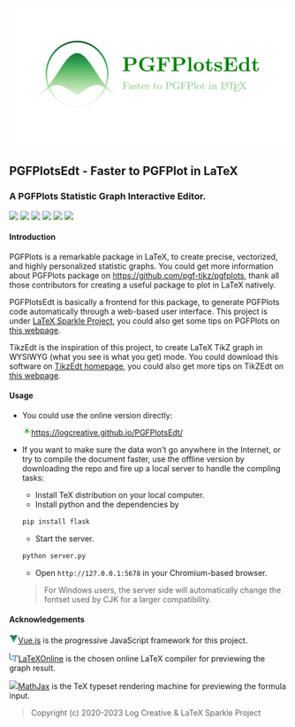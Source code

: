 ![](res/logo/banner.png)

## PGFPlotsEdt - Faster to PGFPlot in LaTeX
### A PGFPlots Statistic Graph Interactive Editor.

<a href="https://logcreative.github.io/PGFPlotsEdt/index.html?lang=en"><img src="https://img.shields.io/badge/lang-EN-9CF"></a>
<a href="https://logcreative.github.io/PGFPlotsEdt/index.html?lang=chs"><img src="https://img.shields.io/badge/语言-中文-9CF"></a>
<a href="https://github.com/LogCreative/PGFPlotsEdt/releases"><img src="https://img.shields.io/github/v/release/LogCreative/PGFPlotsEdt"></a>
<a href="https://github.com/LogCreative/PGFPlotsEdt/blob/master/LICENSE"><img src="https://img.shields.io/github/license/LogCreative/PGFPlotsEdt"></a>
<a href="https://github.com/LogCreative/PGFPlotsEdt/commits/master"><img src="https://img.shields.io/github/last-commit/LogCreative/PGFPlotsEdt"></a>
<a href="https://logcreative.github.io/LaTeXSparkle/"><img src="https://img.shields.io/badge/Under-LaTeX%20Sparkle%20Project-yellowgreen"></a>

#### Introduction

PGFPlots is a remarkable package in LaTeX, to create precise, vectorized, and highly personalized statistic graphs. You could get more information about PGFPlots package on https://github.com/pgf-tikz/pgfplots, thank all those contributors for creating a useful package to plot in LaTeX natively.

PGFPlotsEdt is basically a frontend for this package, to generate PGFPlots code automatically through a web-based user interface. This project is under [LaTeX Sparkle Project](https://logcreative.github.io/LaTeXSparkle/), you could also get some tips on PGFPlots on [this webpage](https://logcreative.github.io/LaTeXSparkle/src/art/chapter06.html).

TikzEdt is the inspiration of this project, to create LaTeX TikZ graph in WYSIWYG (what you see is what you get) mode. You could download this software on [TikzEdt homepage](http://www.tikzedt.org/), you could also get more tips on TikZEdt on [this webpage](https://logcreative.github.io/LaTeXSparkle/src/art/chapter04.html).

#### Usage

- You could use the online version directly:

    <a href="https://logcreative.github.io/PGFPlotsEdt/"><img src="res/logo/logo.svg" width="16px">https://logcreative.github.io/PGFPlotsEdt/</a>

- If you want to make sure the data won't go anywhere in the Internet, or try to compile the document faster, use the offline version by downloading the repo and fire up a local server to handle the compling tasks:
    - Install TeX distribution on your local computer.
    - Install python and the dependencies by
    ```bash
    pip install flask
    ```
    - Start the server.
    ```bash
    python server.py
    ```
    - Open `http://127.0.0.1:5678` in your Chromium-based browser.
    > For Windows users, the server side will automatically change the fontset used by CJK for a larger compatibility.

#### Acknowledgements

<a href="https://cn.vuejs.org/" target="_blank"><img class="icon" src="res/poweredby/vue.png" height="16px">Vue.js</a> is the progressive JavaScript framework for this project.

<a href="https://latexonline.cc/" target="_blank"><img class="icon" src="res/poweredby/latexonline.png" height="16px">LaTeXOnline</a> is the chosen online LaTeX compiler for previewing the graph result.

<a href="https://www.mathjax.org/" target="_blank"><img class="icon" src="res/poweredby/mathjax.ico" height="16px">MathJax</a> is the TeX typeset rendering machine for previewing the formula input.

>Copyright (c) 2020-2023 Log Creative & LaTeX Sparkle Project
